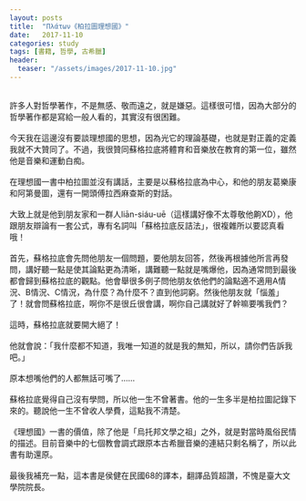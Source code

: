 ```yaml
---
layout: posts
title:  "Πλάτων《柏拉圖理想國》"
date:   2017-11-10
categories: study
tags: [書籍, 哲學, 古希臘]
header: 
  teaser: "/assets/images/2017-11-10.jpg"
---
```

<br>
許多人對哲學著作，不是無感、敬而遠之，就是嫌惡。這樣很可惜，因為大部分的哲學著作都是寫給一般人看的，其實沒有很困難。<br><br>
今天我在這邊沒有要談理想國的思想，因為光它的理論基礎，也就是對正義的定義我就不大贊同了。不過，我很贊同蘇格拉底將體育和音樂放在教育的第一位，雖然他是音樂和運動白痴。<br><br>
在理想國一書中柏拉圖並沒有講話，主要是以蘇格拉底為中心，和他的朋友葛樂康和阿第曼圖，還有一開頭傅拉西麻查斯的對話。<br><br>
大致上就是他到朋友家和一群人liān-siáu-uē（這樣講好像不太尊敬他齁XD），他跟朋友辯論有一套公式，專有名詞叫「蘇格拉底反詰法」，很複雜所以要認真看哦！<br><br>
首先，蘇格拉底會先問他朋友一個問題，要他朋友回答，然後再根據他所言再發問，講好聽一點是使其論點更為清晰，講難聽一點就是嘴爆他，因為通常問到最後都會歸到蘇格拉底的觀點。他會舉很多例子問他朋友依他們的論點適不適用A情況、B情況、C情況，為什麼？為什麼不？直到他詞窮。然後他朋友就「惱羞」了！就會問蘇格拉底，啊你不是很丘很會講，啊你自己講就好了幹嘛要嘴我們？<br><br>
這時，蘇格拉底就要開大絕了！<br><br>
他就會說：「我什麼都不知道，我唯一知道的就是我的無知，所以，請你們告訴我吧。」<br><br>
原本想嘴他們的人都無話可嘴了……<br><br>
蘇格拉底覺得自己沒有學問，所以他一生不曾著書。他的一生多半是柏拉圖記錄下來的。聽說他一生不曾收人學費，這點我不清楚。<br><br>
《理想國》一書的價值，除了他是「烏托邦文學之祖」之外，就是對當時風俗民情的描述。目前音樂中的七個教會調式跟原本古希臘音樂的連結只剩名稱了，所以此書有助還原。<br><br>
最後我補充一點，這本書是侯健在民國68的譯本，翻譯品質超讚，不愧是臺大文學院院長。<br><br>
